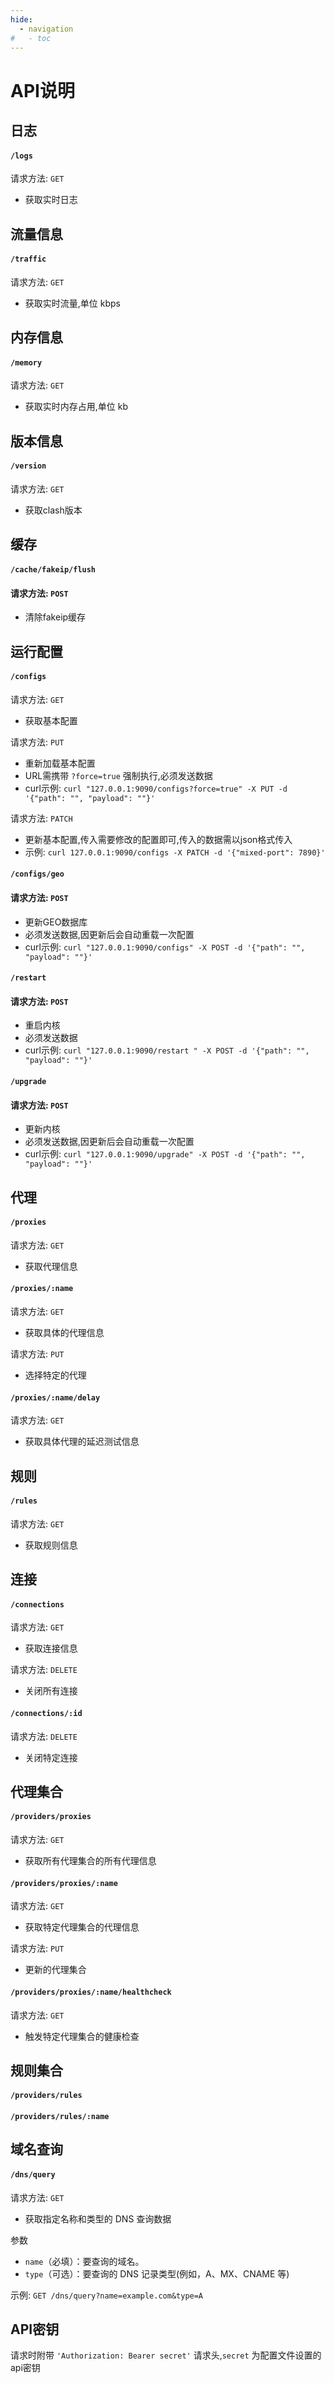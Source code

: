 ```yaml
---
hide:
  - navigation
#   - toc
---
```

# API说明

## 日志

#### `/logs`

请求方法:  `GET`

* 获取实时日志

## 流量信息

#### `/traffic`

请求方法:  `GET`

* 获取实时流量,单位 kbps

## 内存信息

#### `/memory`

请求方法:  `GET`

* 获取实时内存占用,单位 kb

## 版本信息

#### `/version`

请求方法:  `GET`

* 获取clash版本

## 缓存

#### `/cache/fakeip/flush`

#### 请求方法:  `POST`

* 清除fakeip缓存

## 运行配置

#### `/configs`

请求方法:  `GET`

* 获取基本配置

请求方法:  `PUT`

* 重新加载基本配置
* URL需携带 `?force=true` 强制执行,必须发送数据
* curl示例: `curl "127.0.0.1:9090/configs?force=true" -X PUT -d '{"path": "", "payload": ""}'`

请求方法:  `PATCH`

* 更新基本配置,传入需要修改的配置即可,传入的数据需以json格式传入
* 示例: `curl 127.0.0.1:9090/configs -X PATCH -d '{"mixed-port": 7890}'`

#### `/configs/geo`

#### 请求方法:  `POST`

* 更新GEO数据库
* 必须发送数据,因更新后会自动重载一次配置
* curl示例: `curl "127.0.0.1:9090/configs" -X POST -d '{"path": "", "payload": ""}'`

#### `/restart`

#### 请求方法:  `POST`

* 重启内核
* 必须发送数据
* curl示例: `curl "127.0.0.1:9090/restart " -X POST -d '{"path": "", "payload": ""}'`

#### `/upgrade`

#### 请求方法:  `POST`

* 更新内核
* 必须发送数据,因更新后会自动重载一次配置
* curl示例: `curl "127.0.0.1:9090/upgrade" -X POST -d '{"path": "", "payload": ""}'`

## 代理

#### `/proxies`

请求方法:  `GET`

* 获取代理信息

#### `/proxies/:name`

请求方法:  `GET`

* 获取具体的代理信息

请求方法:  `PUT`

* 选择特定的代理

#### `/proxies/:name/delay`

请求方法:  `GET`

* 获取具体代理的延迟测试信息

## 规则

#### `/rules`

请求方法:  `GET`

* 获取规则信息

## 连接

#### `/connections`

请求方法:  `GET`

* 获取连接信息

请求方法:  `DELETE`

* 关闭所有连接

#### `/connections/:id`

请求方法:  `DELETE`

* 关闭特定连接

## 代理集合

#### `/providers/proxies`

请求方法:  `GET`

* 获取所有代理集合的所有代理信息

#### `/providers/proxies/:name`

请求方法:  `GET`

* 获取特定代理集合的代理信息

请求方法:  `PUT`

* 更新的代理集合

#### `/providers/proxies/:name/healthcheck`

请求方法:  `GET`

* 触发特定代理集合的健康检查

## 规则集合

#### `/providers/rules`

#### `/providers/rules/:name`

## 域名查询

#### `/dns/query`

请求方法:  `GET`

* 获取指定名称和类型的 DNS 查询数据

参数

* `name`（必填）：要查询的域名。
* `type`（可选）：要查询的 DNS 记录类型(例如，A、MX、CNAME 等)

示例: `GET /dns/query?name=example.com&type=A`

## API密钥

请求时附带  `'Authorization: Bearer secret'`  请求头,`secret` 为配置文件设置的api密钥
